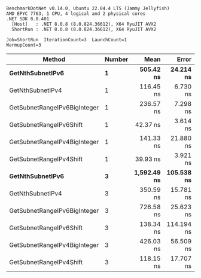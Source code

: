 ```

BenchmarkDotNet v0.14.0, Ubuntu 22.04.4 LTS (Jammy Jellyfish)
AMD EPYC 7763, 1 CPU, 4 logical and 2 physical cores
.NET SDK 8.0.401
  [Host]   : .NET 8.0.8 (8.0.824.36612), X64 RyuJIT AVX2
  ShortRun : .NET 8.0.8 (8.0.824.36612), X64 RyuJIT AVX2

Job=ShortRun  IterationCount=3  LaunchCount=1  
WarmupCount=3  

```
| Method                       | Number | Mean        | Error      | StdDev   | Min         | Max         | Gen0   | Allocated |
|----------------------------- |------- |------------:|-----------:|---------:|------------:|------------:|-------:|----------:|
| **GetNthSubnetIPv6**             | **1**      |   **505.42 ns** |  **24.214 ns** | **1.327 ns** |   **504.14 ns** |   **506.79 ns** | **0.0076** |     **696 B** |
| GetNthSubnetIPv4             | 1      |   116.45 ns |   6.730 ns | 0.369 ns |   116.19 ns |   116.87 ns | 0.0019 |     160 B |
| GetSubnetRangeIPv6BigInteger | 1      |   236.57 ns |   7.298 ns | 0.400 ns |   236.25 ns |   237.02 ns | 0.0048 |     432 B |
| GetSubnetRangeIPv6Shift      | 1      |    42.37 ns |   3.614 ns | 0.198 ns |    42.22 ns |    42.59 ns | 0.0019 |     160 B |
| GetSubnetRangeIPv4BigInteger | 1      |   141.33 ns |  21.880 ns | 1.199 ns |   140.19 ns |   142.58 ns | 0.0024 |     208 B |
| GetSubnetRangeIPv4Shift      | 1      |    39.93 ns |   3.921 ns | 0.215 ns |    39.68 ns |    40.09 ns | 0.0021 |     176 B |
| **GetNthSubnetIPv6**             | **3**      | **1,592.49 ns** | **105.538 ns** | **5.785 ns** | **1,588.02 ns** | **1,599.03 ns** | **0.0248** |    **2168 B** |
| GetNthSubnetIPv4             | 3      |   350.59 ns |  15.781 ns | 0.865 ns |   349.92 ns |   351.56 ns | 0.0057 |     480 B |
| GetSubnetRangeIPv6BigInteger | 3      |   726.58 ns |  25.623 ns | 1.404 ns |   725.16 ns |   727.97 ns | 0.0153 |    1296 B |
| GetSubnetRangeIPv6Shift      | 3      |   138.34 ns | 114.194 ns | 6.259 ns |   134.40 ns |   145.56 ns | 0.0057 |     480 B |
| GetSubnetRangeIPv4BigInteger | 3      |   426.03 ns |  56.509 ns | 3.097 ns |   423.83 ns |   429.57 ns | 0.0072 |     624 B |
| GetSubnetRangeIPv4Shift      | 3      |   118.15 ns |  17.707 ns | 0.971 ns |   117.06 ns |   118.91 ns | 0.0062 |     528 B |
